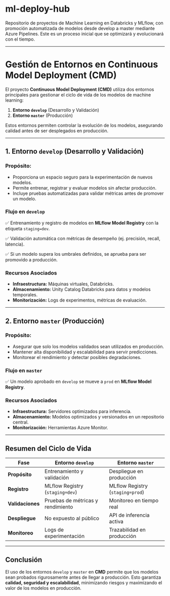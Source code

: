 # ml-deploy-hub
Repositorio de proyectos de Machine Learning en Databricks y MLflow, con promoción automatizada de modelos desde develop a master mediante Azure Pipelines. Este es un proceso inicial que se optimizará y evolucionará con el tiempo.

---

# **Gestión de Entornos en Continuous Model Deployment (CMD)**

El proyecto **Continuous Model Deployment (CMD)** utiliza dos entornos principales para gestionar el ciclo de vida de los modelos de machine learning:

1. **Entorno `develop`** (Desarrollo y Validación)
2. **Entorno `master`** (Producción)

Estos entornos permiten controlar la evolución de los modelos, asegurando calidad antes de ser desplegados en producción.

---

## **1. Entorno `develop` (Desarrollo y Validación)**

### **Propósito:**
- Proporciona un espacio seguro para la experimentación de nuevos modelos.
- Permite entrenar, registrar y evaluar modelos sin afectar producción.
- Incluye pruebas automatizadas para validar métricas antes de promover un modelo.

### **Flujo en `develop`**
✅ Entrenamiento y registro de modelos en **MLflow Model Registry** con la etiqueta `staging=dev`.

✅ Validación automática con métricas de desempeño (ej. precisión, recall, latencia).

✅ Si un modelo supera los umbrales definidos, se aprueba para ser promovido a producción.

### **Recursos Asociados**
- **Infraestructura:** Máquinas virtuales, Databricks.
- **Almacenamiento:** Unity Catalog Databricks  para datos y modelos temporales.
- **Monitorización:** Logs de experimentos, métricas de evaluación.

---

## **2. Entorno `master` (Producción)**

### **Propósito:**
- Asegurar que solo los modelos validados sean utilizados en producción.
- Mantener alta disponibilidad y escalabilidad para servir predicciones.
- Monitorear el rendimiento y detectar posibles degradaciones.

### **Flujo en `master`**
✅ Un modelo aprobado en `develop` se mueve a `prod` en **MLflow Model Registry**.

### **Recursos Asociados**
- **Infraestructura:** Servidores optimizados para inferencia.
- **Almacenamiento:** Modelos optimizados y versionados en un repositorio central.
- **Monitorización:** Herramientas Azure Monitor.

---

## **Resumen del Ciclo de Vida**

| **Fase**      | **Entorno `develop`** | **Entorno `master`** |
|--------------|----------------------|----------------------|
| **Propósito** | Entrenamiento y validación | Despliegue en producción |
| **Registro** | MLflow Registry (`staging=dev`) | MLflow Registry (`staging=prod`) |
| **Validaciones** | Pruebas de métricas y rendimiento | Monitoreo en tiempo real |
| **Despliegue** | No expuesto al público | API de inferencia activa |
| **Monitoreo** | Logs de experimentación | Trazabilidad en producción |

---

## **Conclusión**
El uso de los entornos `develop` y `master` en **CMD** permite que los modelos sean probados rigurosamente antes de llegar a producción. Esto garantiza **calidad, seguridad y escalabilidad**, minimizando riesgos y maximizando el valor de los modelos en producción.

